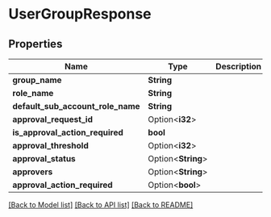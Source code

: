 # UserGroupResponse

## Properties

Name | Type | Description | Notes
------------ | ------------- | ------------- | -------------
**group_name** | **String** |  | 
**role_name** | **String** |  | 
**default_sub_account_role_name** | **String** |  | 
**approval_request_id** | Option<**i32**> |  | [optional]
**is_approval_action_required** | **bool** |  | 
**approval_threshold** | Option<**i32**> |  | [optional]
**approval_status** | Option<**String**> |  | [optional]
**approvers** | Option<**String**> |  | [optional]
**approval_action_required** | Option<**bool**> |  | [optional]

[[Back to Model list]](../README.md#documentation-for-models) [[Back to API list]](../README.md#documentation-for-api-endpoints) [[Back to README]](../README.md)


